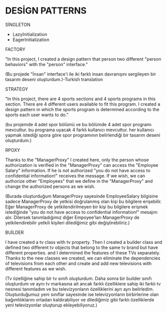 # DESİGN PATTERNS

SİNGLETON

* LazyInitialization
* Eagerlnitialization

FACTORY

"In this project, I created a design pattern that person two different "person behaviors" with the "person" interface."

(Bu projede "İnsan" interface'i ile iki farklı insan davranışını sergileyen bir tasarım deseni oluşturdum.)-Turkish translation

STRATEGY

"In this project, there are 4 sports sections and 4 sports programs in this section. There are 4 different users available to fit this program. I created a design pattern in which the sports program is determined according to the sports each user wants to do."

(bu projemde 4 adet spor bölümü ve bu bölümde 4 adet spor programı mevcuttur. bu programa uyacak 4 farklı kullanıcı mevcuttur. her kullanıcı yapmak istediği spora göre spor programının belirlendiği bir tasarım deseni oluşturdum.)

RPOXY

Thanks to the "ManagerProxy" I created here, only the person whose authorization is verified in the "ManagerProxy" can access the "Employee Salary" information. If he is not authorized "you do not have access to confidential information!" receives the message. If we wish, we can authorize other "Employees" that we define in the "ManagerProxy" and change the authorized persons as we wish.

(Burada oluşturduğum ManagerProxy sayesinde EmployeeSalary bilgisine sadece ManagerProxy de yetkisi doğrulanmış olan kişi bu bilgilere erişebilir. Eğer ManagerProxy de yetkilendirilmeyen bir kişi bu bilgilere erişmek istediğinde "you do not have access to confidential information!" mesajını alır. Dilersek tanımladığımız diğer Empoyee'ları ManagerProxy de yetkilendirebilir yetkili kişileri dilediğimiz gibi değiştirebiliriz.)

BUİLDER

I have created a tv class with tv property. Then I created a builder class and defined two different tv objects that belong to the same tv brand but have different properties. and I determined the features of these TVs separately. Thanks to the new classes we created, we can eliminate the dependencies of televisions from each other and create and add new televisions with different features as we wish.

(Tv özelliğine sahip bir tv sınıfı oluşturdum. Daha sonra bir builder sınıfı oluşturdum ve aynı tv markasına ait ancak farklı özelliklere sahip iki farklı tv nesnesi tanımladım ve bu televizyonların özelliklerini ayrı ayrı belirledim. Oluşturduğumuz yeni sınıflar sayesinde ise televizyonların birbirlerine olan bağımlılıklarını ortadan kaldırabiliyor ve dilediğimiz gibi farklı özelliklerde yeni televizyonlar oluşturup ekleyebiliyoruz.)


